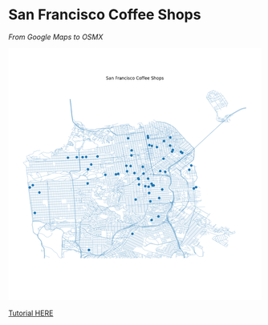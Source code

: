 # San Francisco Coffee Shops
*From Google Maps to OSMX*

![map](sf_coffee.png)

[Tutorial HERE](https://medium.com/@DotChristina/google-maps-list-to-osmx-87efe8f9ea7d)